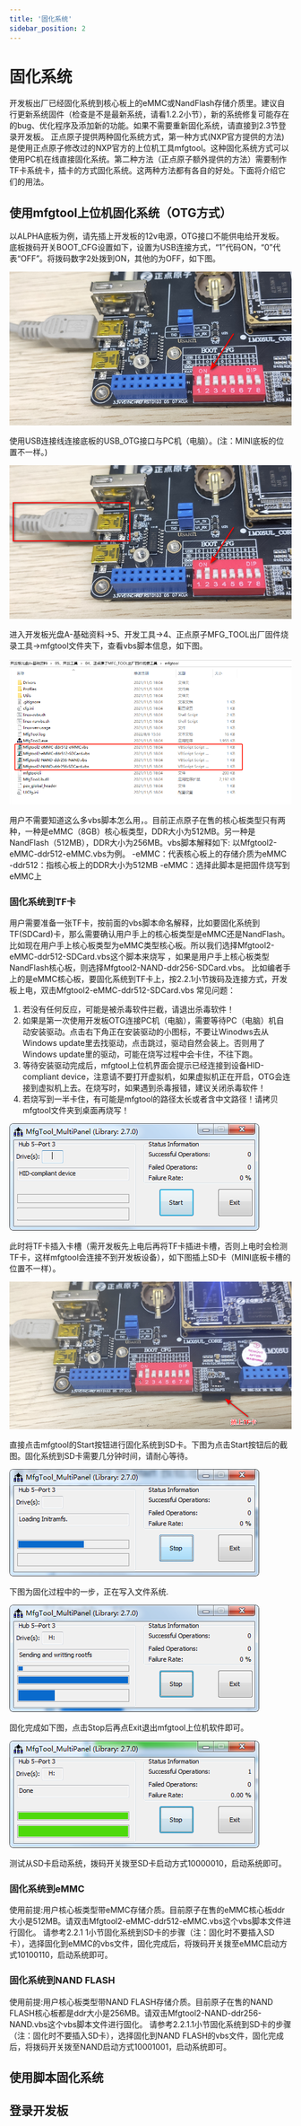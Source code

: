 ```yaml
---
title: '固化系统'
sidebar_position: 2
---
```


# 固化系统

开发板出厂已经固化系统到核心板上的eMMC或NandFlash存储介质里。建议自行更新系统固件（检查是不是最新系统，请看1.2.2小节），新的系统修复可能存在的bug、优化程序及添加新的功能。如果不需要重新固化系统，请直接到2.3节登录开发板。
正点原子提供两种固化系统方式，第一种方式(NXP官方提供的方法)是使用正点原子修改过的NXP官方的上位机工具mfgtool。这种固化系统方式可以使用PC机在线直接固化系统。第二种方法（正点原子额外提供的方法）需要制作TF卡系统卡，插卡的方式固化系统。这两种方法都有各自的好处。下面将介绍它们的用法。


## 使用mfgtool上位机固化系统（OTG方式）

以ALPHA底板为例，请先插上开发板的12v电源，OTG接口不能供电给开发板。底板拨码开关BOOT_CFG设置如下，设置为USB连接方式，“1”代码ON，“0”代表“OFF”。将拨码数字2处拨到ON，其他的为OFF，如下图。

![2.2.1](./img/2.2.1.png)

使用USB连接线连接底板的USB_OTG接口与PC机（电脑）。(注：MINI底板的位置不一样。)

![2.2.2](./img/2.2.2.png)

进入开发板光盘A-基础资料->5、开发工具->4、正点原子MFG_TOOL出厂固件烧录工具->mfgtool文件夹下，查看vbs脚本信息，如下图。

![2.2.3](./img/2.2.3.png)

用户不需要知道这么多vbs脚本怎么用，。目前正点原子在售的核心板类型只有两种，一种是eMMC（8GB）核心板类型，DDR大小为512MB。另一种是NandFlash（512MB），DDR大小为256MB。vbs脚本解释如下:
以Mfgtool2-eMMC-ddr512-eMMC.vbs为例。
-eMMC：代表核心板上的存储介质为eMMC
-ddr512：指核心板上的DDR大小为512MB
-eMMC：选择此脚本是把固件烧写到eMMC上

### 固化系统到TF卡

用户需要准备一张TF卡，按前面的vbs脚本命名解释，比如要固化系统到TF(SDCard)卡，那么需要确认用户手上的核心板类型是eMMC还是NandFlash。比如现在用户手上核心板类型为eMMC类型核心板。所以我们选择Mfgtool2-eMMC-ddr512-SDCard.vbs这个脚本来烧写 ，如果是用户手上核心板类型NandFlash核心板，则选择Mfgtool2-NAND-ddr256-SDCard.vbs。
比如编者手上的是eMMC核心板，要固化系统到TF卡上，按2.2.1小节拨码及连接方式，开发板上电，双击Mfgtool2-eMMC-ddr512-SDCard.vbs
常见问题：
1.	若没有任何反应，可能是被杀毒软件拦截，请退出杀毒软件！
2.	如果是第一次使用开发板OTG连接PC机（电脑），需要等待PC（电脑）机自动安装驱动。点击右下角正在安装驱动的小图标，不要让Winodws去从Windows update里去找驱动，点击跳过，驱动自然会装上。否则用了Windows update里的驱动，可能在烧写过程中会卡住，不往下跑。
3.	等待安装驱动完成后，mfgtool上位机界面会提示已经连接到设备HID-compliant device，注意请不要打开虚拟机，如果虚拟机正在开启，OTG会连接到虚拟机上去。在烧写时，如果遇到杀毒报错，建议关闭杀毒软件！
4.	若烧写到一半卡住，有可能是mfgtool的路径太长或者含中文路径！请拷贝mfgtool文件夹到桌面再烧写！ 

![2.2.4](./img/2.2.4.png)

此时将TF卡插入卡槽（需开发板先上电后再将TF卡插进卡槽，否则上电时会检测TF卡，这样mfgtool会连接不到开发板设备），如下图插上SD卡（MINI底板卡槽的位置不一样）。

![2.2.5](./img/2.2.5.png)

直接点击mfgtool的Start按钮进行固化系统到SD卡。下图为点击Start按钮后的截图。固化系统到SD卡需要几分钟时间，请耐心等待。

![2.2.6](./img/2.2.6.png)

下图为固化过程中的一步，正在写入文件系统.

![2.2.7](./img/2.2.7.png)

固化完成如下图，点击Stop后再点Exit退出mfgtool上位机软件即可。

![2.2.8](./img/2.2.8.png)

测试从SD卡启动系统，拨码开关拨至SD卡启动方式10000010，启动系统即可。

### 固化系统到eMMC

使用前提:用户核心板类型带eMMC存储介质。目前原子在售的eMMC核心板ddr大小是512MB。请双击Mfgtool2-eMMC-ddr512-eMMC.vbs这个vbs脚本文件进行固化。
请参考2.2.1 1小节固化系统到SD卡的步骤（注：固化时不要插入SD卡），选择固化到eMMC的vbs文件，固化完成后，将拨码开关拨至eMMC启动方式10100110，启动系统即可。


###  固化系统到NAND FLASH

使用前提:用户核心板类型带NAND FLASH存储介质。目前原子在售的NAND FLASH核心板都是ddr大小是256MB。请双击Mfgtool2-NAND-ddr256-NAND.vbs这个vbs脚本文件进行固化。
请参考2.2.1.1小节固化系统到SD卡的步骤（注：固化时不要插入SD卡），选择固化到NAND FLASH的vbs文件，固化完成后，将拨码开关拨至NAND启动方式10001001，启动系统即可。


## 使用脚本固化系统



## 登录开发板
